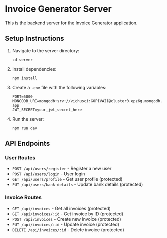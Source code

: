 
# Invoice Generator Server

This is the backend server for the Invoice Generator application.

## Setup Instructions

1. Navigate to the server directory:
   ```
   cd server
   ```

2. Install dependencies:
   ```
   npm install
   ```

3. Create a `.env` file with the following variables:
   ```
   PORT=5000
   MONGODB_URI=mongodb+srv://vichusci:GOPIVAII@cluster0.epz6g.mongodb.net/invoice-app
   JWT_SECRET=your_jwt_secret_here
   ```

4. Run the server:
   ```
   npm run dev
   ```

## API Endpoints

### User Routes
- `POST /api/users/register` - Register a new user
- `POST /api/users/login` - User login
- `GET /api/users/profile` - Get user profile (protected)
- `PUT /api/users/bank-details` - Update bank details (protected)

### Invoice Routes
- `GET /api/invoices` - Get all invoices (protected)
- `GET /api/invoices/:id` - Get invoice by ID (protected)
- `POST /api/invoices` - Create new invoice (protected)
- `PUT /api/invoices/:id` - Update invoice (protected)
- `DELETE /api/invoices/:id` - Delete invoice (protected)
